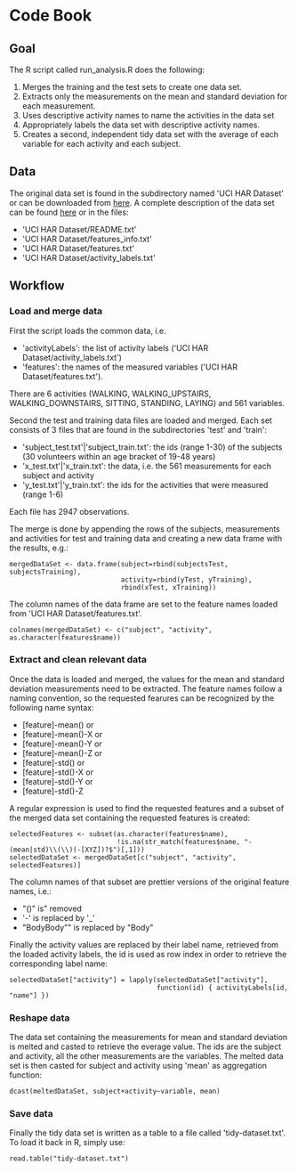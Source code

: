 # Code Book
## Goal
The R script called run_analysis.R does the following: 

1. Merges the training and the test sets to create one data set.
2. Extracts only the measurements on the mean and standard deviation for each measurement. 
3. Uses descriptive activity names to name the activities in the data set
4. Appropriately labels the data set with descriptive activity names. 
5. Creates a second, independent tidy data set with the average of each variable for each activity and each subject. 

## Data
The original data set is found in the subdirectory named 'UCI HAR Dataset' or can be downloaded from 
[here](https://d396qusza40orc.cloudfront.net/getdata%2Fprojectfiles%2FUCI%20HAR%20Dataset.zip). 
A complete description of the data set can be found 
[here](http://archive.ics.uci.edu/ml/datasets/Human+Activity+Recognition+Using+Smartphones) or in the files:

* 'UCI HAR Dataset/README.txt'
* 'UCI HAR Dataset/features_info.txt'
* 'UCI HAR Dataset/features.txt'
* 'UCI HAR Dataset/activity_labels.txt'

## Workflow
### Load and merge data
First the script loads the common data, i.e.

* 'activityLabels': the list of activity labels ('UCI HAR Dataset/activity_labels.txt')
* 'features': the names of the measured variables ('UCI HAR Dataset/features.txt'). 

There are 6 activities (WALKING, WALKING_UPSTAIRS, WALKING_DOWNSTAIRS, SITTING, STANDING, LAYING) and 561 variables.

Second the test and training data files are loaded and merged. Each set consists of 3 files that are found in the subdirectories 'test' and 'train':

* 'subject_test.txt'|'subject_train.txt': the ids (range 1-30) of the subjects (30 volunteers within an age bracket of 19-48 years)
* 'x_test.txt'|'x_train.txt': the data, i.e. the 561 measurements for each subject and activity
* 'y_test.txt'|'y_train.txt': the ids for the activities that were measured (range 1-6)

Each file has 2947 observations.

The merge is done by appending the rows of the subjects, measurements and activities for test and training data and creating a new data frame with the results, e.g.:

    mergedDataSet <- data.frame(subject=rbind(subjectsTest, subjectsTraining), 
                                activity=rbind(yTest, yTraining), 
                                rbind(xTest, xTraining))
    
The column names of the data frame are set to the feature names loaded from 'UCI HAR Dataset/features.txt'.

    colnames(mergedDataSet) <- c("subject", "activity", as.character(features$name))

### Extract and clean relevant data
Once the data is loaded and merged, the values for the mean and standard deviation measurements need to be extracted. 
The feature names follow a naming convention, so the requested fearures can be recognized by the following name syntax:

* [feature]-mean() or
* [feature]-mean()-X or
* [feature]-mean()-Y or
* [feature]-mean()-Z or
* [feature]-std() or
* [feature]-std()-X or
* [feature]-std()-Y or
* [feature]-std()-Z

A regular expression is used to find the requested features and a subset of the merged data set containing the requested features is created:

    selectedFeatures <- subset(as.character(features$name), 
                               !is.na(str_match(features$name, "-(mean|std)\\(\\)(-[XYZ])?$")[,1]))
    selectedDataSet <- mergedDataSet[c("subject", "activity", selectedFeatures)]

The column names of that subset are prettier versions of the original feature names, i.e.:

* "()" is" removed
* '-' is replaced by '_'
* "BodyBody"" is replaced by "Body"

Finally the activity values are replaced by their label name, retrieved from the loaded activity labels, the id is used as row index in order to retrieve the corresponding label name:

    selectedDataSet["activity"] = lapply(selectedDataSet["activity"], 
                                         function(id) { activityLabels[id, "name"] })

### Reshape data
The data set containing the measurements for mean and standard deviation is melted and casted to retrieve the everage value. 
The ids are the subject and activity, all the other measurements are the variables. The melted data set is then casted for subject and activity using 'mean' as aggregation function:

    dcast(meltedDataSet, subject+activity~variable, mean)

### Save data
Finally the tidy data set is written as a table to a file called 'tidy-dataset.txt'. To load it back in R, simply use:

    read.table("tidy-dataset.txt")

